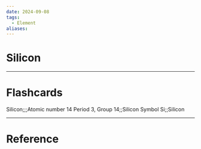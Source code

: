 ```yaml
---
date: 2024-09-08
tags:
  - Element
aliases:
---
```

# Silicon



---
# Flashcards
Silicon;;;Atomic number 14
Period 3, Group 14;;Silicon
Symbol Si;;Silicon


---
# Reference
